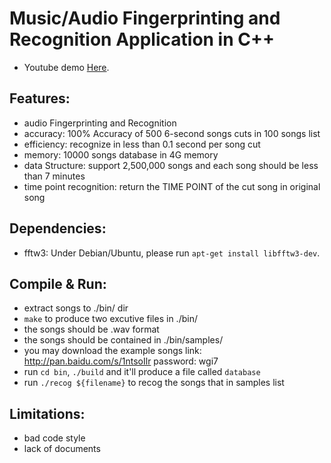 Music/Audio Fingerprinting and Recognition Application in C++
===============================================

- Youtube demo [Here](https://www.youtube.com/watch?v=tvoyZkcDKiw).


Features:
-----

- audio Fingerprinting and Recognition
- accuracy: 100% Accuracy of 500 6-second songs cuts in 100 songs list
- efficiency: recognize in less than 0.1 second per song cut
- memory: 10000 songs database in 4G memory
- data Structure: support 2,500,000 songs and each song should be less than 7 minutes
- time point recognition: return the TIME POINT of the cut song in original song


Dependencies:
-----

- fftw3:
    Under Debian/Ubuntu, please run `apt-get install libfftw3-dev`.

Compile & Run:
-----

- extract songs to ./bin/ dir
- `make` to produce two excutive files in ./bin/ 
- the songs should be .wav format
- the songs should be contained in ./bin/samples/ 
- you may download the example songs
    link: http://pan.baidu.com/s/1ntsoIlr
    password: wgi7 
- run `cd bin`, `./build` and it'll produce a file called `database`
- run `./recog ${filename}` to recog the songs that in samples list

Limitations:
-----
   - bad code style
   - lack of documents
